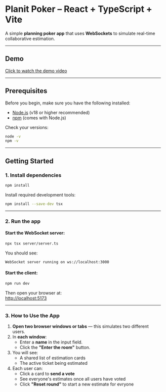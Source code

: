 # Planit Poker – React + TypeScript + Vite

A simple **planning poker app** that uses **WebSockets** to simulate real-time collaborative estimation.

---

## Demo

[Click to watch the demo video](https://github.com/angiestavnk/planit-poker/raw/master/02.07.2025_23.24.17_REC.mp4)

---

## Prerequisites

Before you begin, make sure you have the following installed:

- [Node.js](https://nodejs.org/) (v18 or higher recommended)
- [npm](https://www.npmjs.com/) (comes with Node.js)

Check your versions:

```bash
node -v
npm -v
```

---

## Getting Started

### 1. Install dependencies

```bash
npm install
```

Install required development tools:

```bash
npm install --save-dev tsx
```

---

### 2. Run the app

#### Start the WebSocket server:

```bash
npx tsx server/server.ts
```

You should see:

```
WebSocket server running on ws://localhost:3000
```

#### Start the client:

```bash
npm run dev
```

Then open your browser at:  
[http://localhost:5173](http://localhost:5173)

---

### 3. How to Use the App

1. **Open two browser windows or tabs** — this simulates two different users.
2. In **each window**:
   - Enter a **name** in the input field.
   - Click the **"Enter the room"** button.
3. You will see:
   - A shared list of estimation cards
   - The active ticket being estimated
4. Each user can:
   - Click a card to **send a vote**
   - See everyone's estimates once all users have voted
   - Click **"Reset round"** to start a new estimate for evryone
